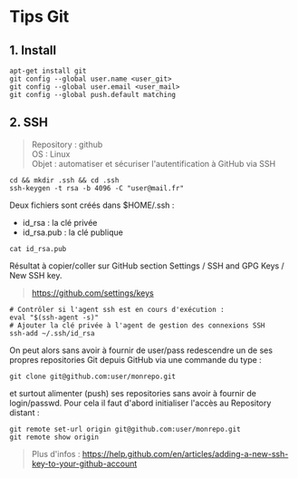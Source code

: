 # Tips Git
## 1. Install
```
apt-get install git
git config --global user.name <user_git>
git config --global user.email <user_mail>
git config --global push.default matching
```
## 2. SSH
> Repository : github \
> OS : Linux \
> Objet : automatiser et sécuriser l'autentification à GitHub via SSH
```
cd && mkdir .ssh && cd .ssh
ssh-keygen -t rsa -b 4096 -C "user@mail.fr"
```
Deux fichiers sont créés dans \$HOME/.ssh :
- id_rsa : la clé privée
- id_rsa.pub : la clé publique
```
cat id_rsa.pub
```
 Résultat à copier/coller sur GitHub section Settings / SSH and GPG Keys / New SSH key.
 > https://github.com/settings/keys
 ```
 # Contrôler si l'agent ssh est en cours d'exécution :
 eval "$(ssh-agent -s)"
 # Ajouter la clé privée à l'agent de gestion des connexions SSH
 ssh-add ~/.ssh/id_rsa
 ```
On peut alors sans avoir à fournir de user/pass redescendre un de ses propres repositories Git depuis GitHub via une commande du type :
```
git clone git@github.com:user/monrepo.git
```
et surtout alimenter (push) ses repositories sans avoir à fournir de login/passwd. Pour cela il faut d'abord initialiser l'accès au Repository distant :
```
git remote set-url origin git@github.com:user/monrepo.git
git remote show origin
```

> Plus d'infos : https://help.github.com/en/articles/adding-a-new-ssh-key-to-your-github-account

